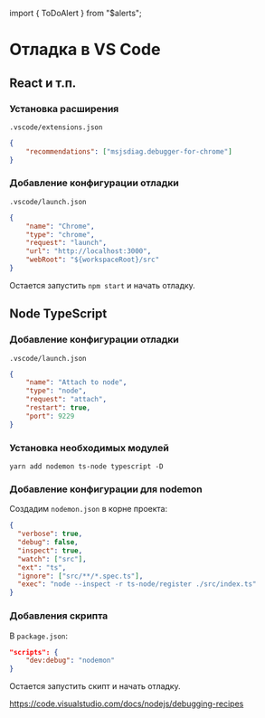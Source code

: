 import { ToDoAlert } from "\$alerts";

# Отладка в VS Code

## React и т.п.

### Установка расширения

`.vscode/extensions.json`

```JSON
{
    "recommendations": ["msjsdiag.debugger-for-chrome"]
}
```

### Добавление конфигурации отладки

`.vscode/launch.json`

```JSON
{
    "name": "Chrome",
    "type": "chrome",
    "request": "launch",
    "url": "http://localhost:3000",
    "webRoot": "${workspaceRoot}/src"
}
```

Остается запустить `npm start` и начать отладку.

## Node TypeScript

### Добавление конфигурации отладки

`.vscode/launch.json`

```JSON
{
    "name": "Attach to node",
    "type": "node",
    "request": "attach",
    "restart": true,
    "port": 9229
}
```

### Установка необходимых модулей

```shell
yarn add nodemon ts-node typescript -D
```

### Добавление конфигурации для nodemon

Создадим `nodemon.json` в корне проекта:

```JSON
{
  "verbose": true,
  "debug": false,
  "inspect": true,
  "watch": ["src"],
  "ext": "ts",
  "ignore": ["src/**/*.spec.ts"],
  "exec": "node --inspect -r ts-node/register ./src/index.ts"
}
```

### Добавления скрипта

В `package.json`:

```JSON
"scripts": {
    "dev:debug": "nodemon"
}
```

Остается запустить скипт и начать отладку.

<ToDoAlert>https://code.visualstudio.com/docs/nodejs/debugging-recipes</ToDoAlert>
